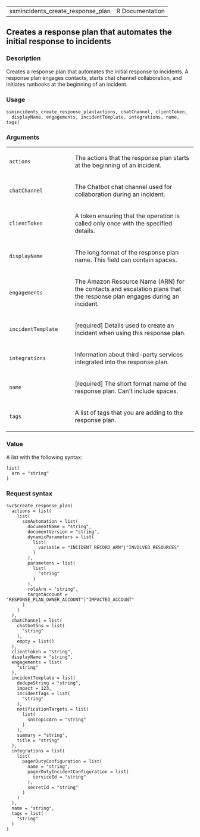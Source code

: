 <table style="width: 100%;">
<tbody>
<tr class="odd">
<td>ssmincidents_create_response_plan</td>
<td style="text-align: right;">R Documentation</td>
</tr>
</tbody>
</table>

## Creates a response plan that automates the initial response to incidents

### Description

Creates a response plan that automates the initial response to
incidents. A response plan engages contacts, starts chat channel
collaboration, and initiates runbooks at the beginning of an incident.

### Usage

    ssmincidents_create_response_plan(actions, chatChannel, clientToken,
      displayName, engagements, incidentTemplate, integrations, name, tags)

### Arguments

<table>
<colgroup>
<col style="width: 35%" />
<col style="width: 65%" />
</colgroup>
<tbody>
<tr class="odd">
<td><code
id="ssmincidents_create_response_plan_:_actions">actions</code></td>
<td><p>The actions that the response plan starts at the beginning of an
incident.</p></td>
</tr>
<tr class="even">
<td><code
id="ssmincidents_create_response_plan_:_chatChannel">chatChannel</code></td>
<td><p>The Chatbot chat channel used for collaboration during an
incident.</p></td>
</tr>
<tr class="odd">
<td><code
id="ssmincidents_create_response_plan_:_clientToken">clientToken</code></td>
<td><p>A token ensuring that the operation is called only once with the
specified details.</p></td>
</tr>
<tr class="even">
<td><code
id="ssmincidents_create_response_plan_:_displayName">displayName</code></td>
<td><p>The long format of the response plan name. This field can contain
spaces.</p></td>
</tr>
<tr class="odd">
<td><code
id="ssmincidents_create_response_plan_:_engagements">engagements</code></td>
<td><p>The Amazon Resource Name (ARN) for the contacts and escalation
plans that the response plan engages during an incident.</p></td>
</tr>
<tr class="even">
<td><code
id="ssmincidents_create_response_plan_:_incidentTemplate">incidentTemplate</code></td>
<td><p>[required] Details used to create an incident when using this
response plan.</p></td>
</tr>
<tr class="odd">
<td><code
id="ssmincidents_create_response_plan_:_integrations">integrations</code></td>
<td><p>Information about third-party services integrated into the
response plan.</p></td>
</tr>
<tr class="even">
<td><code id="ssmincidents_create_response_plan_:_name">name</code></td>
<td><p>[required] The short format name of the response plan. Can't
include spaces.</p></td>
</tr>
<tr class="odd">
<td><code id="ssmincidents_create_response_plan_:_tags">tags</code></td>
<td><p>A list of tags that you are adding to the response plan.</p></td>
</tr>
</tbody>
</table>

### Value

A list with the following syntax:

    list(
      arn = "string"
    )

### Request syntax

    svc$create_response_plan(
      actions = list(
        list(
          ssmAutomation = list(
            documentName = "string",
            documentVersion = "string",
            dynamicParameters = list(
              list(
                variable = "INCIDENT_RECORD_ARN"|"INVOLVED_RESOURCES"
              )
            ),
            parameters = list(
              list(
                "string"
              )
            ),
            roleArn = "string",
            targetAccount = "RESPONSE_PLAN_OWNER_ACCOUNT"|"IMPACTED_ACCOUNT"
          )
        )
      ),
      chatChannel = list(
        chatbotSns = list(
          "string"
        ),
        empty = list()
      ),
      clientToken = "string",
      displayName = "string",
      engagements = list(
        "string"
      ),
      incidentTemplate = list(
        dedupeString = "string",
        impact = 123,
        incidentTags = list(
          "string"
        ),
        notificationTargets = list(
          list(
            snsTopicArn = "string"
          )
        ),
        summary = "string",
        title = "string"
      ),
      integrations = list(
        list(
          pagerDutyConfiguration = list(
            name = "string",
            pagerDutyIncidentConfiguration = list(
              serviceId = "string"
            ),
            secretId = "string"
          )
        )
      ),
      name = "string",
      tags = list(
        "string"
      )
    )
